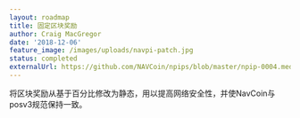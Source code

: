 ```yaml
---
layout: roadmap
title: 固定区块奖励
author: Craig MacGregor
date: '2018-12-06'
feature_image: /images/uploads/navpi-patch.jpg
status: completed
externalUrl: https://github.com/NAVCoin/npips/blob/master/npip-0004.mediawiki
---
```


将区块奖励从基于百分比修改为静态，用以提高网络安全性，并使NavCoin与posv3规范保持一致。
